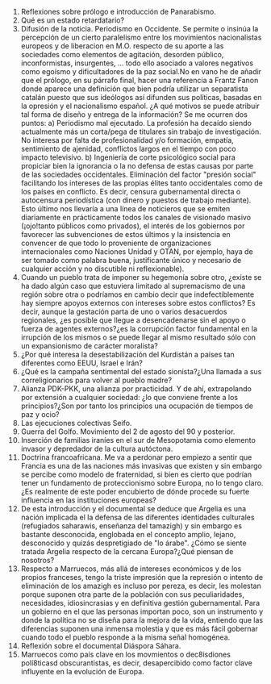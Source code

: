 1. Reflexiones sobre prólogo e introducción de Panarabismo.  
1. Qué es un estado retardatario?  
1. Difusión de la noticia. Periodismo en Occidente. Se permite o insinúa la percepción de un cierto paralelismo entre los movimientos nacionalistas europeos y de liberacion en M.O. respecto de su aporte a las sociedades como elementos de agitación, desorden público, inconformistas, insurgentes, ... todo ello asociado a valores negativos como egoísmo y dificultadores de la paz social.No en vano he de añadir que el prólogo, en su párrafo final, hacer una referencia a Frantz Fanon donde aparece una definición que bien podría utilizar un separatista catalán puesto que sus ideólogos así difunden sus políticas, basadas en la opresión y el nacionalismo español. ¿A qué motivos se puede atribuir tal forma de diseño y entrega de la información? Se me ocurren dos puntos: a) Periodismo mal ejecutado. La profesión ha decaído siendo actualmente más un corta/pega de titulares sin trabajo de investigación. No interesa por falta de profesionalidad y/o formación, empatía, sentimiento de ajenidad, conflictos largos en el tiempo con poco impacto televisivo. b) Ingeniería de corte psicológico social para propiciar bien la ignorancia o la no defensa de estas causas por parte de las sociedades occidentales. Eliminación del factor "presión social" facilitando los intereses de las propias élites tanto occidentales como de los países en conflicto. Es decir, censura gubernamental directa o autocensura periodística (con dinero y puestos de trabajo mediante). Esto último nos llevaría a una línea de noticieros que se emiten diariamente en prácticamente todos los canales de visionado masivo (¡ojo!tanto públicos como privados), el interés de los gobiernos por favorecer las subvenciones de estos últimos y la insistencia en convencer de que todo lo proveniente de organizaciones internacionales como Naciones Unidad y OTAN, por ejemplo, haya de ser tomado como palabra buena, justificante único y necesario de cualquier acción y no discutible ni reflexionable).
1. Cuando un pueblo trata de imponer su hegemonía sobre otro, ¿existe  se ha dado algún caso que estuviera limitado al supremacismo de una región sobre otra o podríamos en cambio decir que indefectiblemente hay siempre apoyos externos con intereses sobre estos conflictos? Es decir, aunque la gestación parta de uno o varios desacuerdos regionales, ¿es posible que llegue a desencadenarse sin el apoyo o fuerza de agentes externos?¿es la corrupción factor fundamental en la irrupción de los mismos o se puede llegar al mismo resultado sólo con un expansionismo de carácter moralista?
1. ¿Por qué interesa la desestabilización del Kurdistán a países tan diferentes como EEUU, Israel e Irán?
1. ¿Qué es la campaña sentimental del estado sionista?¿Una llamada a sus correligionarios para volver al pueblo madre?
1. Alianza PDK-PKK, una alianza por practicidad. Y de ahí, extrapolando por extensión a cualquier sociedad: ¿lo que conviene frente a los principios?¿Son por tanto los principios una ocupación de tiempos de paz y ocio?
1. Las ejecuciones colectivas Seifo.
1. Guerra del Golfo. Movimiento del 2 de agosto del 90 y posterior.
1. Inserción de familias iraníes en el sur de Mesopotamia como elemento invasor y depredador de la cultura autóctona.
1. Doctrina francoafricana. Me va a perdonar pero empiezo a sentir que Francia es una de las naciones más invasivas que existen y sin embargo se percibe como modelo de fraternidad, si bien es cierto que podrían tener un fundamento de proteccionismo sobre Europa, no lo tengo claro. ¿Es realmente de este poder encubierto de dónde procede su fuerte influencia en las instituciones europeas? 
1. De esta introducción y el documental se deduce que Argelia es una nación implicada el la defensa de las diferentes identidades culturales (refugiados saharawis, enseñanza del tamazigh) y sin embargo es bastante desconocida, englobada en el concepto amplio, lejano, desconocido y quizás despretigiado de "lo árabe". ¿Cómo se siente tratada Argelia respecto de la cercana Europa?¿Qué piensan de nosotros?
1. Respecto a Marruecos, más allá de intereses económicos y de los propios franceses, tengo la triste impresión que la represión o intento de eliminación de los amazigh es incluso por pereza, es decir, les molestan porque suponen otra parte de la población con sus peculiaridades, necesidades, idiosincrasias y en definitiva gestión gubernamental. Para un gobierno en el que las personas importan poco, son un instrumento y donde la política no se diseña para la mejora de la vida, entiendo que las diferencias suponen una inmensa molestia y que es más fácil gobernar cuando todo el pueblo responde a la misma señal homogénea.
1. Reflexión sobre el documental Diáspora Sáhara.
1. Marruecos como país clave en los movmientos o dec8isdiones polí8ticasd obscurantistas, es decir, desapercibido como factor clave influyente en la evolución de Europa. 
